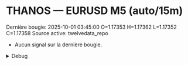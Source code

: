 # THANOS — EURUSD M5 (auto/15m)
Dernière bougie: 2025-10-01 03:45:00  O=1.17353  H=1.17362  L=1.17352  C=1.17358
Source active: twelvedata_repo

- Aucun signal sur la dernière bougie.

<details><summary>Debug</summary>

- TD_API_KEY manquant.

</details>